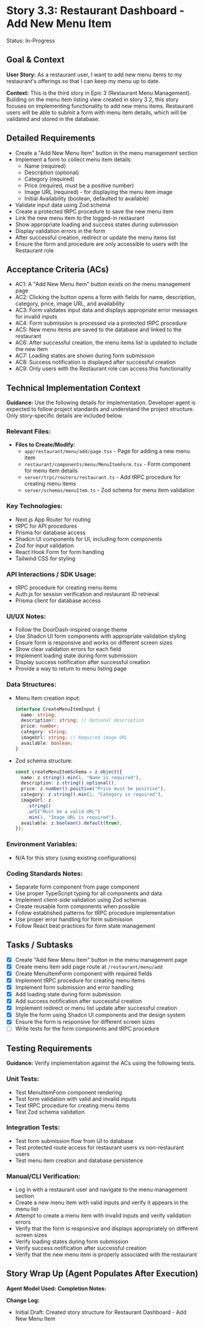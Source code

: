 # Story 3.3: Restaurant Dashboard - Add New Menu Item

Status: In-Progress

## Goal & Context

**User Story:** As a restaurant user, I want to add new menu items to my restaurant's offerings so that I can keep my menu up to date.

**Context:** This is the third story in Epic 3 (Restaurant Menu Management). Building on the menu item listing view created in story 3.2, this story focuses on implementing functionality to add new menu items. Restaurant users will be able to submit a form with menu item details, which will be validated and stored in the database.

## Detailed Requirements

- Create a "Add New Menu Item" button in the menu management section
- Implement a form to collect menu item details:
  - Name (required)
  - Description (optional)
  - Category (required)
  - Price (required, must be a positive number)
  - Image URL (required) - for displaying the menu item image
  - Initial Availability (boolean, defaulted to available)
- Validate input data using Zod schema
- Create a protected tRPC procedure to save the new menu item
- Link the new menu item to the logged-in restaurant
- Show appropriate loading and success states during submission
- Display validation errors in the form
- After successful creation, redirect or update the menu items list
- Ensure the form and procedure are only accessible to users with the Restaurant role

## Acceptance Criteria (ACs)

- AC1: A "Add New Menu Item" button exists on the menu management page
- AC2: Clicking the button opens a form with fields for name, description, category, price, image URL, and availability
- AC3: Form validates input data and displays appropriate error messages for invalid inputs
- AC4: Form submission is processed via a protected tRPC procedure
- AC5: New menu items are saved to the database and linked to the restaurant
- AC6: After successful creation, the menu items list is updated to include the new item
- AC7: Loading states are shown during form submission
- AC8: Success notification is displayed after successful creation
- AC9: Only users with the Restaurant role can access this functionality

## Technical Implementation Context

**Guidance:** Use the following details for implementation. Developer agent is expected to follow project standards and understand the project structure. Only story-specific details are included below.

### Relevant Files:

- **Files to Create/Modify:**
  - `app/restaurant/menu/add/page.tsx` - Page for adding a new menu item
  - `restaurant/components/menu/MenuItemForm.tsx` - Form component for menu item details
  - `server/trpc/routers/restaurant.ts` - Add tRPC procedure for creating menu items
  - `server/schemas/menuItem.ts` - Zod schema for menu item validation

### Key Technologies:

- Next.js App Router for routing
- tRPC for API procedures
- Prisma for database access
- Shadcn UI components for UI, including form components
- Zod for input validation
- React Hook Form for form handling
- Tailwind CSS for styling

### API Interactions / SDK Usage:

- tRPC procedure for creating menu items
- Auth.js for session verification and restaurant ID retrieval
- Prisma client for database access

### UI/UX Notes:

- Follow the DoorDash-inspired orange theme
- Use Shadcn UI form components with appropriate validation styling
- Ensure form is responsive and works on different screen sizes
- Show clear validation errors for each field
- Implement loading state during form submission
- Display success notification after successful creation
- Provide a way to return to menu listing page

### Data Structures:

- Menu Item creation input:

  ```typescript
  interface CreateMenuItemInput {
    name: string;
    description?: string; // Optional description
    price: number;
    category: string;
    imageUrl: string; // Required image URL
    available: boolean;
  }
  ```

- Zod schema structure:
  ```typescript
  const createMenuItemSchema = z.object({
    name: z.string().min(1, "Name is required"),
    description: z.string().optional(),
    price: z.number().positive("Price must be positive"),
    category: z.string().min(1, "Category is required"),
    imageUrl: z
      .string()
      .url("Must be a valid URL")
      .min(1, "Image URL is required"),
    available: z.boolean().default(true),
  });
  ```

### Environment Variables:

- N/A for this story (using existing configurations)

### Coding Standards Notes:

- Separate form component from page component
- Use proper TypeScript typing for all components and data
- Implement client-side validation using Zod schemas
- Create reusable form components when possible
- Follow established patterns for tRPC procedure implementation
- Use proper error handling for form submission
- Follow React best practices for form state management

## Tasks / Subtasks

- [x] Create "Add New Menu Item" button in the menu management page
- [x] Create menu item add page route at `/restaurant/menu/add`
- [x] Create MenuItemForm component with required fields
- [x] Implement tRPC procedure for creating menu items
- [x] Implement form submission and error handling
- [x] Add loading state during form submission
- [x] Add success notification after successful creation
- [x] Implement redirect or menu list update after successful creation
- [x] Style the form using Shadcn UI components and the design system
- [x] Ensure the form is responsive for different screen sizes
- [ ] Write tests for the form components and tRPC procedure

## Testing Requirements

**Guidance:** Verify implementation against the ACs using the following tests.

### Unit Tests:

- Test MenuItemForm component rendering
- Test form validation with valid and invalid inputs
- Test tRPC procedure for creating menu items
- Test Zod schema validation

### Integration Tests:

- Test form submission flow from UI to database
- Test protected route access for restaurant users vs non-restaurant users
- Test menu item creation and database persistence

### Manual/CLI Verification:

- Log in with a restaurant user and navigate to the menu management section
- Create a new menu item with valid inputs and verify it appears in the menu list
- Attempt to create a menu item with invalid inputs and verify validation errors
- Verify that the form is responsive and displays appropriately on different screen sizes
- Verify loading states during form submission
- Verify success notification after successful creation
- Verify that the new menu item is properly associated with the restaurant

## Story Wrap Up (Agent Populates After Execution)

**Agent Model Used:**
**Completion Notes:**

**Change Log:**

- Initial Draft: Created story structure for Restaurant Dashboard - Add New Menu Item
